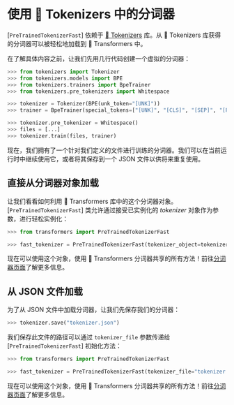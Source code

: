 <!--Copyright 2020 The HuggingFace Team. All rights reserved.

Licensed under the Apache License, Version 2.0 (the "License"); you may not use this file except in compliance with
the License. You may obtain a copy of the License at

http://www.apache.org/licenses/LICENSE-2.0

Unless required by applicable law or agreed to in writing, software distributed under the License is distributed on
an "AS IS" BASIS, WITHOUT WARRANTIES OR CONDITIONS OF ANY KIND, either express or implied. See the License for the
specific language governing permissions and limitations under the License.

⚠️ Note that this file is in Markdown but contain specific syntax for our doc-builder (similar to MDX) that may not be
rendered properly in your Markdown viewer.

-->

# 使用 🤗 Tokenizers 中的分词器

[`PreTrainedTokenizerFast`] 依赖于 [🤗 Tokenizers](https://huggingface.co/docs/tokenizers) 库。从 🤗 Tokenizers 库获得的分词器可以被轻松地加载到 🤗 Transformers 中。

在了解具体内容之前，让我们先用几行代码创建一个虚拟的分词器：

```python
>>> from tokenizers import Tokenizer
>>> from tokenizers.models import BPE
>>> from tokenizers.trainers import BpeTrainer
>>> from tokenizers.pre_tokenizers import Whitespace

>>> tokenizer = Tokenizer(BPE(unk_token="[UNK]"))
>>> trainer = BpeTrainer(special_tokens=["[UNK]", "[CLS]", "[SEP]", "[PAD]", "[MASK]"])

>>> tokenizer.pre_tokenizer = Whitespace()
>>> files = [...]
>>> tokenizer.train(files, trainer)
```

现在，我们拥有了一个针对我们定义的文件进行训练的分词器。我们可以在当前运行时中继续使用它，或者将其保存到一个 JSON 文件以供将来重复使用。

## 直接从分词器对象加载

让我们看看如何利用 🤗 Transformers 库中的这个分词器对象。[`PreTrainedTokenizerFast`] 类允许通过接受已实例化的 *tokenizer* 对象作为参数，进行轻松实例化：

```python
>>> from transformers import PreTrainedTokenizerFast

>>> fast_tokenizer = PreTrainedTokenizerFast(tokenizer_object=tokenizer)
```

现在可以使用这个对象，使用 🤗 Transformers 分词器共享的所有方法！前往[分词器页面](main_classes/tokenizer)了解更多信息。

## 从 JSON 文件加载

为了从 JSON 文件中加载分词器，让我们先保存我们的分词器：

```python
>>> tokenizer.save("tokenizer.json")
```

我们保存此文件的路径可以通过 `tokenizer_file` 参数传递给 [`PreTrainedTokenizerFast`] 初始化方法：

```python
>>> from transformers import PreTrainedTokenizerFast

>>> fast_tokenizer = PreTrainedTokenizerFast(tokenizer_file="tokenizer.json")
```

现在可以使用这个对象，使用 🤗 Transformers 分词器共享的所有方法！前往[分词器页面](main_classes/tokenizer)了解更多信息。

